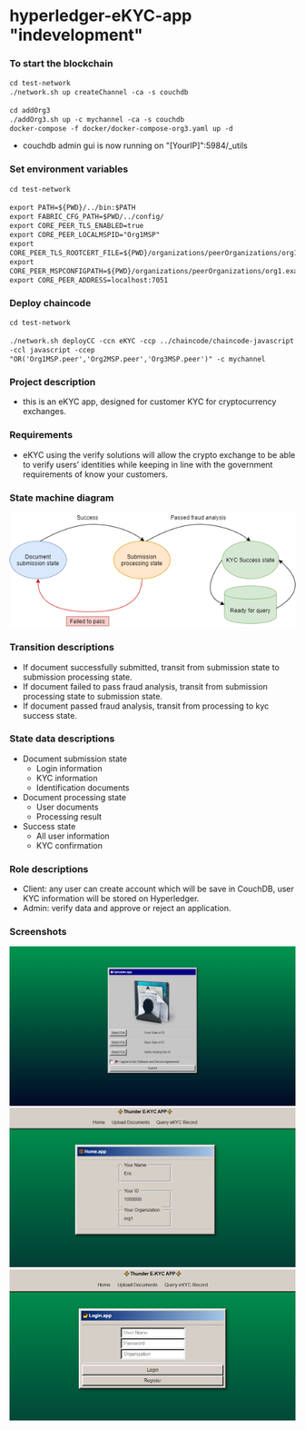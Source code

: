 # hyperledger-eKYC-app "indevelopment"



### To start the blockchain
```
cd test-network
./network.sh up createChannel -ca -s couchdb

cd addOrg3
./addOrg3.sh up -c mychannel -ca -s couchdb
docker-compose -f docker/docker-compose-org3.yaml up -d
```

- couchdb admin gui is now running on "[YourIP]":5984/_utils

### Set environment variables
```
cd test-network

export PATH=${PWD}/../bin:$PATH
export FABRIC_CFG_PATH=$PWD/../config/
export CORE_PEER_TLS_ENABLED=true
export CORE_PEER_LOCALMSPID="Org1MSP"
export CORE_PEER_TLS_ROOTCERT_FILE=${PWD}/organizations/peerOrganizations/org1.example.com/peers/peer0.org1.example.com/tls/ca.crt
export CORE_PEER_MSPCONFIGPATH=${PWD}/organizations/peerOrganizations/org1.example.com/users/Admin@org1.example.com/msp
export CORE_PEER_ADDRESS=localhost:7051
```

### Deploy chaincode
```
cd test-network

./network.sh deployCC -ccn eKYC -ccp ../chaincode/chaincode-javascript -ccl javascript -ccep "OR('Org1MSP.peer','Org2MSP.peer','Org3MSP.peer')" -c mychannel
```



### Project description 
- this is an eKYC app, designed for customer KYC for cryptocurrency exchanges.


### Requirements
- eKYC  using the verify solutions will allow the crypto exchange to be able to verify users’ identities while keeping in line with the government requirements of know your customers.


### State machine diagram
![diagram](https://github.com/CccrizzZ/hyperledger-fabric-app/blob/master/statemachine.png)


### Transition descriptions
- If document successfully submitted, transit from submission state to submission processing state.
- If document failed to pass fraud analysis, transit from submission processing state to submission state.
- If document passed fraud analysis, transit from processing to kyc success state.



### State data descriptions
- Document submission state
    - Login information
    - KYC information
    - Identification documents
- Document processing state
    - User documents
    - Processing result
- Success state
    - All user information
    - KYC confirmation


### Role descriptions
- Client: any user can create account which will be save in CouchDB, user KYC information will be stored on Hyperledger.
- Admin: verify data and approve or reject an application.

### Screenshots
![sc](https://github.com/CccrizzZ/hyperledger-fabric-app/blob/master/sc22.png)
![sc](https://github.com/CccrizzZ/hyperledger-fabric-app/blob/master/sc1.png)
![sc](https://github.com/CccrizzZ/hyperledger-fabric-app/blob/master/sc2.png)
